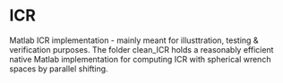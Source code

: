 ICR
===

Matlab ICR implementation - mainly meant for illusttration, testing & verification purposes. The folder clean_ICR holds a reasonably efficient native Matlab implementation for computing ICR with spherical wrench spaces by parallel shifting. 
